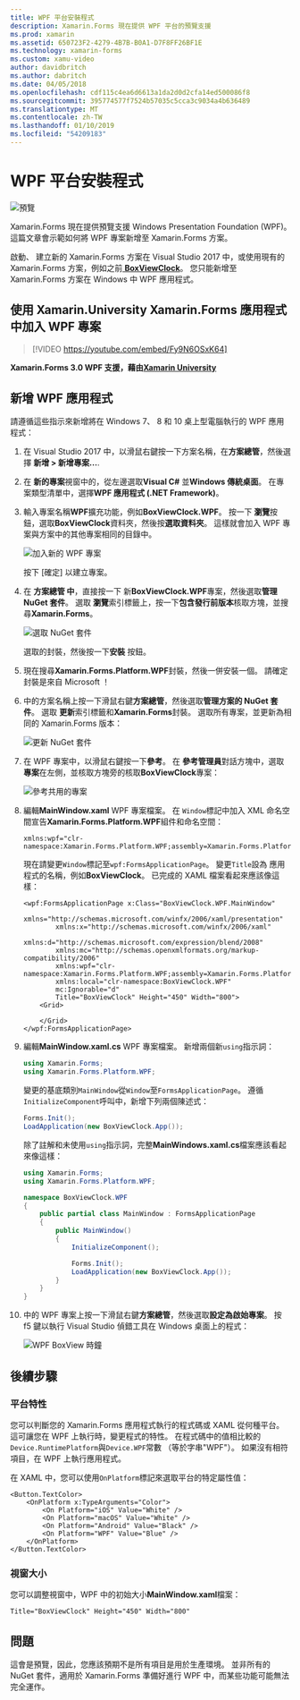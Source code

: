 ```yaml
---
title: WPF 平台安裝程式
description: Xamarin.Forms 現在提供 WPF 平台的預覽支援
ms.prod: xamarin
ms.assetid: 650723F2-4279-4B7B-B0A1-D7F8FF26BF1E
ms.technology: xamarin-forms
ms.custom: xamu-video
author: davidbritch
ms.author: dabritch
ms.date: 04/05/2018
ms.openlocfilehash: cdf115c4ea6d6613a1da2d0d2cfa14ed500086f8
ms.sourcegitcommit: 395774577f7524b57035c5cca3c9034a4b636489
ms.translationtype: MT
ms.contentlocale: zh-TW
ms.lasthandoff: 01/10/2019
ms.locfileid: "54209183"
---
```

# <a name="wpf-platform-setup"></a>WPF 平台安裝程式

![預覽](~/media/shared/preview.png)

Xamarin.Forms 現在提供預覽支援 Windows Presentation Foundation (WPF)。 這篇文章會示範如何將 WPF 專案新增至 Xamarin.Forms 方案。

啟動、 建立新的 Xamarin.Forms 方案在 Visual Studio 2017 中，或使用現有的 Xamarin.Forms 方案，例如之前[ **BoxViewClock**](https://developer.xamarin.com/samples/xamarin-forms/BoxView/BoxViewClock/)。 您只能新增至 Xamarin.Forms 方案在 Windows 中 WPF 應用程式。

## <a name="add-a-wpf-project-to-a-xamarinforms-app-with-xamarinuniversity"></a>使用 Xamarin.University Xamarin.Forms 應用程式中加入 WPF 專案

> [!VIDEO https://youtube.com/embed/Fy9N6OSxK64]

**Xamarin.Forms 3.0 WPF 支援，藉由[Xamarin University](https://university.xamarin.com/)**

## <a name="adding-a-wpf-app"></a>新增 WPF 應用程式

請遵循這些指示來新增將在 Windows 7、 8 和 10 桌上型電腦執行的 WPF 應用程式：

1. 在 Visual Studio 2017 中，以滑鼠右鍵按一下方案名稱，在**方案總管**，然後選擇 **新增 > 新增專案...**.

2. 在 **新的專案**視窗中的，從左邊選取**Visual C#** 並**Windows 傳統桌面**。 在專案類型清單中，選擇**WPF 應用程式 (.NET Framework)**。 

3. 輸入專案名稱**WPF**擴充功能，例如**BoxViewClock.WPF**。 按一下 **瀏覽**按鈕，選取**BoxViewClock**資料夾，然後按**選取資料夾**。 這樣就會加入 WPF 專案與方案中的其他專案相同的目錄中。

    ![加入新的 WPF 專案](wpf-images/add-new-project.png "新增新的 WPF 專案")

    按下 [確定] 以建立專案。

4. 在 **方案總管 中**，直接按一下 新**BoxViewClock.WPF**專案，然後選取**管理 NuGet 套件**。 選取 **瀏覽**索引標籤上，按一下**包含發行前版本**核取方塊，並搜尋**Xamarin.Forms**。

    ![選取 NuGet 套件](wpf-images/select-nuget-package.png "選取 NuGet 套件")

    選取的封裝，然後按一下**安裝** 按鈕。

5. 現在搜尋**Xamarin.Forms.Platform.WPF**封裝，然後一併安裝一個。 請確定封裝是來自 Microsoft ！

6. 中的方案名稱上按一下滑鼠右鍵**方案總管**，然後選取**管理方案的 NuGet 套件**。 選取 **更新**索引標籤和**Xamarin.Forms**封裝。 選取所有專案，並更新為相同的 Xamarin.Forms 版本：

    ![更新 NuGet 套件](wpf-images/update-nuget-package.png "的 NuGet 套件更新") 

7. 在 WPF 專案中，以滑鼠右鍵按一下**參考**。 在 **參考管理員**對話方塊中，選取**專案**在左側，並核取方塊旁的核取**BoxViewClock**專案：

    ![參考共用的專案](wpf-images/reference-shared-project.png "參考共用的專案")

8. 編輯**MainWindow.xaml** WPF 專案檔案。 在 `Window`標記中加入 XML 命名空間宣告**Xamarin.Forms.Platform.WPF**組件和命名空間：

    ```xaml
    xmlns:wpf="clr-namespace:Xamarin.Forms.Platform.WPF;assembly=Xamarin.Forms.Platform.WPF"
    ```

    現在請變更`Window`標記至`wpf:FormsApplicationPage`。 變更`Title`設為 應用程式的名稱，例如**BoxViewClock**。 已完成的 XAML 檔案看起來應該像這樣：

    ```xaml
    <wpf:FormsApplicationPage x:Class="BoxViewClock.WPF.MainWindow"
            xmlns="http://schemas.microsoft.com/winfx/2006/xaml/presentation"
            xmlns:x="http://schemas.microsoft.com/winfx/2006/xaml"
            xmlns:d="http://schemas.microsoft.com/expression/blend/2008"
            xmlns:mc="http://schemas.openxmlformats.org/markup-compatibility/2006"
            xmlns:wpf="clr-namespace:Xamarin.Forms.Platform.WPF;assembly=Xamarin.Forms.Platform.WPF"
            xmlns:local="clr-namespace:BoxViewClock.WPF"
            mc:Ignorable="d"
            Title="BoxViewClock" Height="450" Width="800">
        <Grid>
        
        </Grid>
    </wpf:FormsApplicationPage>
    ```

9. 編輯**MainWindow.xaml.cs** WPF 專案檔案。 新增兩個新`using`指示詞：

    ```csharp
    using Xamarin.Forms;
    using Xamarin.Forms.Platform.WPF;
    ```

    變更的基底類別`MainWindow`從`Window`至`FormsApplicationPage`。 遵循`InitializeComponent`呼叫中，新增下列兩個陳述式：

    ```csharp
    Forms.Init();
    LoadApplication(new BoxViewClock.App());
    ```
    
    除了註解和未使用`using`指示詞，完整**MainWindows.xaml.cs**檔案應該看起來像這樣：

    ```csharp
    using Xamarin.Forms;
    using Xamarin.Forms.Platform.WPF;

    namespace BoxViewClock.WPF
    {
        public partial class MainWindow : FormsApplicationPage
        {
            public MainWindow()
            {
                InitializeComponent();

                Forms.Init();
                LoadApplication(new BoxViewClock.App());
            }
        }
    }
    ```

10. 中的 WPF 專案上按一下滑鼠右鍵**方案總管**，然後選取**設定為啟始專案**。 按 f5 鍵以執行 Visual Studio 偵錯工具在 Windows 桌面上的程式：

    ![WPF BoxView 時鐘](wpf-images/wpf-boxviewclock.png "WPF BoxView 時鐘" )

## <a name="next-steps"></a>後續步驟

### <a name="platform-specifics"></a>平台特性

您可以判斷您的 Xamarin.Forms 應用程式執行的程式碼或 XAML 從何種平台。 這可讓您在 WPF 上執行時，變更程式的特性。 在程式碼中的值相比較的`Device.RuntimePlatform`與`Device.WPF`常數 （等於字串"WPF"）。 如果沒有相符項目，在 WPF 上執行應用程式。

在 XAML 中，您可以使用`OnPlatform`標記來選取平台的特定屬性值：

```xaml
<Button.TextColor>
    <OnPlatform x:TypeArguments="Color">
        <On Platform="iOS" Value="White" />
        <On Platform="macOS" Value="White" />
        <On Platform="Android" Value="Black" />
        <On Platform="WPF" Value="Blue" />
    </OnPlatform>
</Button.TextColor>
```

### <a name="window-size"></a>視窗大小

您可以調整視窗中，WPF 中的初始大小**MainWindow.xaml**檔案：

```xaml
Title="BoxViewClock" Height="450" Width="800"
```

## <a name="issues"></a>問題

這會是預覽，因此，您應該預期不是所有項目是用於生產環境。 並非所有的 NuGet 套件，適用於 Xamarin.Forms 準備好進行 WPF 中，而某些功能可能無法完全運作。

